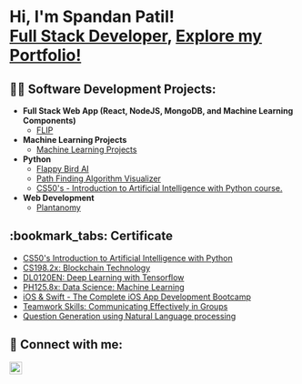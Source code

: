 <h1>Hi, I'm Spandan Patil! <br/> <a href="https://www.linkedin.com/in/spandanpatil">Full Stack Developer</a>, <a href="https://patilspandanm.netlify.app/">Explore my Portfolio!</a></h1>

<h2>👨‍💻 Software Development Projects:</h2>

- <b>Full Stack Web App (React, NodeJS, MongoDB, and Machine Learning Components)</b>
  - [FLIP](https://github.com/5pandan8/FLIP_final)
- <b>Machine Learning Projects</b>
  - [Machine Learning Projects](https://github.com/5pandan8/Machine-Learning-Projects)
- <b>Python</b>
  - [Flappy Bird AI](https://github.com/5pandan8/Flappy-Bird_AI)
  - [Path Finding Algorithm Visualizer](https://github.com/5pandan8/Path_Finding_Algo_Visualizer)
  - [CS50's - Introduction to Artificial Intelligence with Python course.](https://github.com/5pandan8/CS50)
- <b>Web Development</b>
  - [Plantanomy](https://github.com/5pandan8/Plantanomy)
  

<h2>:bookmark_tabs: Certificate </h2>

- [CS50's Introduction to Artificial Intelligence with Python](https://drive.google.com/file/d/15MMhEfVvg4bKhN_h8B7o7nDnQsdT-6Lj/view?usp=sharing)
- [CS198.2x: Blockchain Technology](https://drive.google.com/file/d/1mFflK4N1l78XWinOMAYunhgF8nUxDAXh/view?usp=sharing)
- [DL0120EN: Deep Learning with Tensorflow](https://drive.google.com/file/d/1CaQNTKt1tbz_0ftl3I3bh80GPhswCx4t/view?usp=sharing)
- [PH125.8x: Data Science: Machine Learning](https://drive.google.com/file/d/1VokaJsWQVHGGfpgGxrOwnovhbdzbZccg/view?usp=sharing)
- [iOS & Swift - The Complete iOS App Development Bootcamp](https://drive.google.com/file/d/1XPdfOu0XdB-ujKSwyeAoLTMhjwsvBhPq/view?usp=sharing)
- [Teamwork Skills: Communicating Effectively in Groups](https://drive.google.com/file/d/1Zj33Fbr3hREV6ObmJSCQUjmBwz7vbNWB/view?usp=sharing)
- [Question Generation using Natural Language processing](https://drive.google.com/file/d/1hTPTs7PoeGUtBszu2mDRb9GnAgIxjs0J/view?usp=sharing)

<h2> 🤳 Connect with me:</h2>

[<img align="left" alt="SpandanPatil | LinkedIn" width="22px" src="https://cdn.jsdelivr.net/npm/simple-icons@v3/icons/linkedin.svg" />][linkedin]

[linkedin]: https://www.linkedin.com/in/spandanpatil

<!--
**joshmadakor1/joshmadakor1** is a ✨ _special_ ✨ repository because its `README.md` (this file) appears on your GitHub profile.

Here are some ideas to get you started:

- 🔭 I’m currently working on ...
- 🌱 I’m currently learning ...
- 👯 I’m looking to collaborate on ...
- 🤔 I’m looking for help with ...
- 💬 Ask me about ...
- 📫 How to reach me: ...
- 😄 Pronouns: ...
- ⚡ Fun fact: ...
-->
